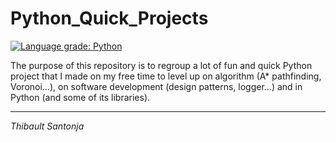 Python_Quick_Projects
===

[![Language grade: Python](https://img.shields.io/lgtm/grade/python/g/Thibault-Santonja/Python_Quick_Projects.svg?logo=lgtm&logoWidth=18)](https://lgtm.com/projects/g/Thibault-Santonja/Python_Quick_Projects/context:python)


The purpose of this repository is to regroup a lot of fun and quick Python project that I made on my free time to level
up on algorithm (A* pathfinding, Voronoi...), on software development (design patterns, logger...) and in Python
(and some of its libraries).


---
*Thibault Santonja*<br/>

